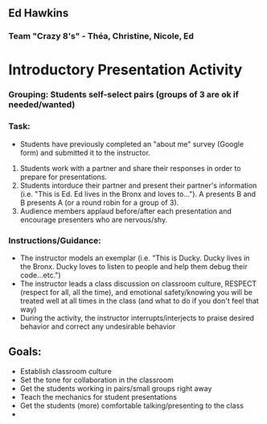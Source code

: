 ## Ed Hawkins
### Team "Crazy 8's" - Théa, Christine, Nicole, Ed
# Introductory Presentation Activity
### Grouping: Students self-select pairs (groups of 3 are ok if needed/wanted)
### Task: 
- Students have previously completed an "about me" survey (Google form) and submitted it to the instructor.
1. Students work with a partner and share their responses in order to prepare for presentations.
2. Students intorduce their partner and present their partner's information (i.e. "This is Ed. Ed lives in the Bronx and loves to..."). A presents B and B presents A (or a round robin for a group of 3).
3. Audience members applaud before/after each presentation and encourage presenters who are nervous/shy.
### Instructions/Guidance:
- The instructor models an exemplar (i.e. "This is Ducky. Ducky lives in the Bronx. Ducky loves to listen to people and help them debug their code...etc.")
- The instructor leads a class discussion on classroom culture, RESPECT (respect for all, all the time), and emotional safety/knowing you will be treated well at all times in the class (and what to do if you don't feel that way)
- During the activity, the instructor interrupts/interjects to praise desired behavior and correct any undesirable behavior
## Goals:
- Establish classroom culture
- Set the tone for collaboration in the classroom
- Get the students working in pairs/small groups right away
- Teach the mechanics for student presentations
- Get the students (more) comfortable talking/presenting to the class
-  